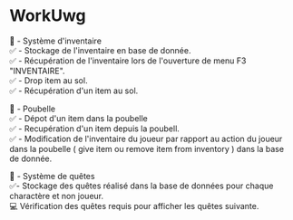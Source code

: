 # WorkUwg

💼 - Système d'inventaire</br>
    ✅ - Stockage de l'inventaire en base de donnée.</br>
    ✅ - Récupération de l'inventaire lors de l'ouverture de menu F3 "INVENTAIRE".</br>
    ✅ - Drop item au sol.</br>
    ✅ - Récupération d'un item au sol.</br>

💼 - Poubelle</br>
    ✅ - Dépot d'un item dans la poubelle</br>
    ✅ - Recupération d'un item depuis la poubell.</br>
    ✅ - Modification de l'inventaire du joueur par rapport au action du joueur dans la poubelle ( give item ou remove item from inventory ) dans la base de donnée.</br>

💼 - Système de quêtes</br>
    ✅- Stockage des quêtes réalisé dans la base de données pour chaque charactère et non joueur.</br>
    💻 Vérification des quêtes requis pour afficher les quêtes suivante.</br>

